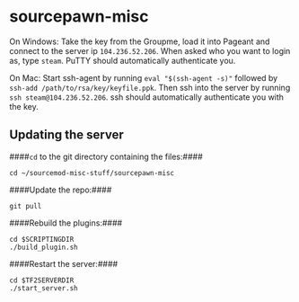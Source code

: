 sourcepawn-misc
===============

On Windows:
Take the key from the Groupme, load it into Pageant and connect to the server ip `104.236.52.206`. When asked who you want to login as, type `steam`. PuTTY should automatically authenticate you.

On Mac:
Start ssh-agent by running `eval "$(ssh-agent -s)"` followed by `ssh-add /path/to/rsa/key/keyfile.ppk`. Then ssh into the server by running `ssh steam@104.236.52.206`. ssh should automatically authenticate you with the key.


Updating the server
-------------------
####`cd` to the git directory containing the files:####

`cd ~/sourcemod-misc-stuff/sourcepawn-misc`

####Update the repo:####

`git pull`

####Rebuild the plugins:####

```
cd $SCRIPTINGDIR
./build_plugin.sh
```

####Restart the server:####

```
cd $TF2SERVERDIR
./start_server.sh
```

